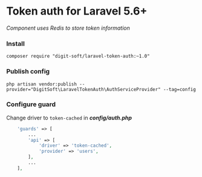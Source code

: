 # Token auth for Laravel 5.6+

_Component uses Redis to store token information_

### Install
```
composer require "digit-soft/laravel-token-auth:~1.0"
```

### Publish config
```
php artisan vendor:publish --provider="DigitSoft\LaravelTokenAuth\AuthServiceProvider" --tag=config
```

### Configure guard
Change driver to `token-cached` in **_config/auth.php_**
```php
    'guards' => [
        ...
        'api' => [
            'driver' => 'token-cached',
            'provider' => 'users',
        ],
        ...
    ],
```